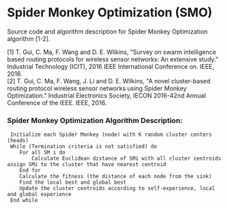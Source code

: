 # Spider Monkey Optimization (SMO)
Source code and algorithm description for Spider Monkey Optimization algorithm [1-2]. 

[1]	T. Gui, C. Ma, F. Wang and D. E. Wilkins, "Survey on swarm intelligence based routing protocols for wireless sensor networks: An extensive study." Industrial Technology (ICIT), 2016 IEEE International Conference on. IEEE, 2016. <br>
[2]	T. Gui, C. Ma, F. Wang, J. Li and D. E. Wilkins, "A novel cluster-based routing protocol wireless sensor networks using Spider Monkey Optimization." Industrial Electronics Society, IECON 2016-42nd Annual Conference of the IEEE. IEEE, 2016.


### Spider Monkey Optimization Algorithm Description:
```
 Initialize each Spider Monkey (node) with K random cluster centers (heads)
 While (Termination criteria is not satisfied) do
	For all SM i do
		Calculate Euclidean distance of SMi with all cluster centroids assign SMi to the cluster that have nearest centroid
	End for
	Calculate the fitness (the distance of each node from the sink)
	Find the local best and global best
	Update the cluster centroids according to self-experience, local and global experience
 End while
```

